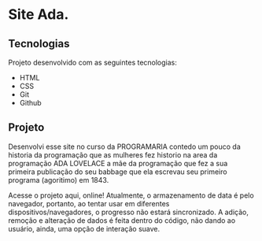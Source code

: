 # Site Ada.
## Tecnologias
Projeto desenvolvido com as seguintes tecnologias:

- HTML
- CSS
- Git
- Github
## Projeto
Desenvolvi esse site no curso da PROGRAMARIA contedo um pouco da historia da programação que as mulheres fez historio na area da programação ADA LOVELACE a mãe da programação  que fez a sua primeira publicação do seu babbage que ela escrevau seu primeiro programa (agoritimo) em 1843.

Acesse o projeto aqui, online!
Atualmente, o armazenamento de data é pelo navegador, portanto, ao tentar usar em diferentes dispositivos/navegadores, o progresso não estará sincronizado. A adição, remoção e alteração de dados é feita dentro do código, não dando ao usuário, ainda, uma opção de interação suave.



